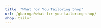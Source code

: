 ```yaml
---
title: "What For You Tailoring Shop"
url: /gbarnga/what-for-you-tailoring-shop/
shop: tailor
---
```


